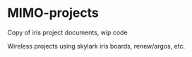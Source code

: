 # MIMO-projects
Copy of iris project documents, wip code

Wireless projects using skylark iris boards, renew/argos, etc.
